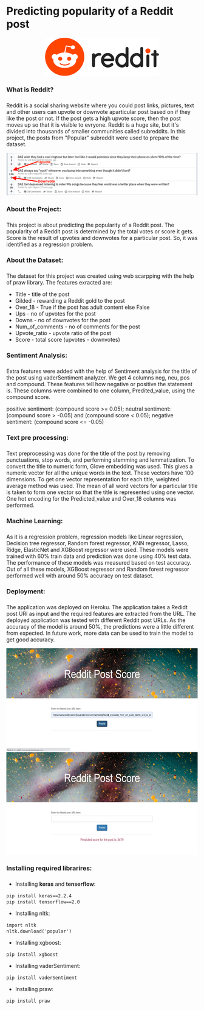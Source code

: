 # Predicting popularity of a Reddit post

<div align="center">
  <img src="/Images/reddit-logo.png" height="100" width="300">
</div>

### What is Reddit? <h3>
Reddit is a social sharing website where you could post links, pictures, text and other users can upvote or downvote aparticular post based on if they like the post or not. If the post gets a high upvote score, then the post moves up so that it is visible to evryone. Reddit is a huge site, but it's divided into thousands of smaller communities called subreddits. In this project, the posts from "Popular" subreddit were used to prepare the dataset.
<div align="center">
  <img src="/Images/Upvote_Downvote.png">
</div>
  
### About the Project: <h3>
This project is about predicting the popularity of a Reddit post. The popularity of a Reddit post is determined by the total votes or score it gets. Score is the result of upvotes and downvotes for a particular post. So, it was identified as a regression problem.

### About the Dataset: <h3>
The dataset for this project was created using web scarpping with the help of praw library. The features exracted are:
* Title - title of the post
* Gilded - rewarding a Reddit gold to the post
* Over_18 - True if the post has adult content else False
* Ups - no of upvotes for the post
* Downs - no of downvotes for the post
* Num_of_comments - no of comments for the post
* Upvote_ratio - upvote ratio of the post
* Score - total score (upvotes - downvotes)


### Sentiment Analysis: <h3>
Extra features were added with the help of Sentiment analysis for the title of the post using vaderSentiment analyzer. We get 4 columns neg, neu, pos and compound. These features tell how negative or positive the statement is. These columns were combined to one column, Predited_value, using the compound score. 
  
positive sentiment: (compound score >= 0.05); neutral sentiment: (compound score > -0.05) and (compound score < 0.05);  negative sentiment: (compound score <= -0.05) 

### Text pre processing: <h3>
Text preprocessing was done for the title of the post by removing punctuations, stop words, and performing stemming and lemmatization. To convert the title to numeric form, Glove embedding was used. This gives a numeric vector for all the unique words in the text. These vectors have 100 dimensions. To get one vector representation for each title, weighted average method was used. The mean of all word vectors for a particular title is taken to form one vector so that the title is represented using one vector. One hot encoding for the Predicted_value and Over_18 columns was performed. 

### Machine Learning: <h3>
As it is a regression problem, regression models like Linear regression, Decision tree regressor, Random forest regressor, KNN regressor, Lasso, Ridge, ElasticNet and XGBoost regressor were used. These models were trained with 60% train data and prediction was done using 40% test data. The performance of these models was measured based on test accuracy. Out of all these models, XGBoost regressor and Random forest regressor performed well with around 50% accuracy on test dataset. 

### Deployment: <h3>
The application was deployed on Heroku. The application takes a Redidt post URl as input and the required features are extracted from the URL. The deployed application was tested with different Reddit post URLs. As the accuracy of the model is around 50%, the predictions were a little different from expected. In future work, more data can be used to train the model to get good accuracy.
  
<div align="center">
  <img src="/Images/1.jpg" height="270" width="550"><img src="/Images/2.jpg" height="270" width="550">
</div>

### Installing required librarires: <h3>
* Installing __keras__ and __tenserflow__:
```
pip install keras==2.2.4
pip install tensorflow==2.0
```
* Installing nltk:
```
import nltk
nltk.download('popular')
```
* Installing xgboost:
```
pip install xgboost
```
* Installing vaderSentiment:
```
pip install vaderSentiment
```
* Installing praw:
```
pip install praw
```
